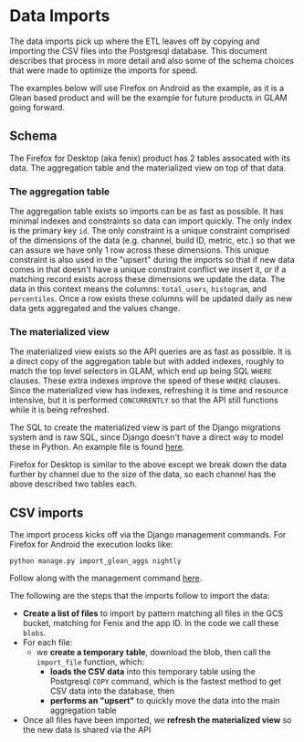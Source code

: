 # Data Imports

The data imports pick up where the ETL leaves off by copying and importing the
CSV files into the Postgresql database. This document describes that process in
more detail and also some of the schema choices that were made to optimize the
imports for speed.

The examples below will use Firefox on Android as the example, as it is a Glean
based product and will be the example for future products in GLAM going forward.

## Schema

The Firefox for Desktop (aka fenix) product has 2 tables assocated with its
data. The aggregation table and the materialized view on top of that data.

### The aggregation table

The aggregation table exists so imports can be as fast as possible. It has
minimal indexes and constraints so data can import quickly. The only index is
the primary key `id`. The only constraint is a unique constraint comprised of
the dimensions of the data (e.g. channel, build ID, metric, etc.) so that we can
assure we have only 1 row across these dimensions. This unique constraint is
also used in the "upsert" during the imports so that if new data comes in that
doesn't have a unique constraint conflict we insert it, or if a matching record
exists across these dimensions we update the data. The data in this context
means the columns: `total_users`, `histogram`, and `percentiles`. Once a row
exists these columns will be updated daily as new data gets aggregated and the
values change.

### The materialized view

The materialized view exists so the API queries are as fast as possible. It is a
direct copy of the aggregation table but with added indexes, roughly to match
the top level selectors in GLAM, which end up being SQL `WHERE` clauses. These
extra indexes improve the speed of these `WHERE` clauses. Since the materialized
view has indexes, refreshing it is time and resource intensive, but it is
performed `CONCURRENTLY` so that the API still functions while it is being
refreshed.

The SQL to create the materialized view is part of the Django migrations system
and is raw SQL, since Django doesn't have a direct way to model these in Python.
An example file is found
[here](https://github.com/mozilla/glam/blob/main/glam/api/migrations/0012_fenix_views.py).

Firefox for Desktop is similar to the above except we break down the data
further by channel due to the size of the data, so each channel has the above
described two tables each.

## CSV imports

The import process kicks off via the Django management commands. For Firefox for
Android the execution looks like:

    python manage.py import_glean_aggs nightly

Follow along with the management command
[here](https://github.com/mozilla/glam/blob/main/glam/api/management/commands/import_glean_aggs.py).

The following are the steps that the imports follow to import the data:

- **Create a list of files** to import by pattern matching all files in the GCS
  bucket, matching for Fenix and the app ID. In the code we call these `blobs`.
- For each file:
  - we **create a temporary table**, download the blob, then call the
    `import_file` function, which:
    - **loads the CSV data** into this temporary table using the Postgresql
      `COPY` command, which is the fastest method to get CSV data into the
      database, then
    - **performs an "upsert"** to quickly move the data into the main
      aggregation table
- Once all files have been imported, we **refresh the materialized view** so the
  new data is shared via the API
